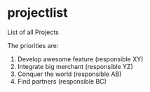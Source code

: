 # projectlist
List of all Projects

The priorities are:
1. Develop awesome feature (responsible XY)
2. Integrate big merchant (responsible YZ)
3. Conquer the world (responsible AB)
4. Find partners (responsible BC)
